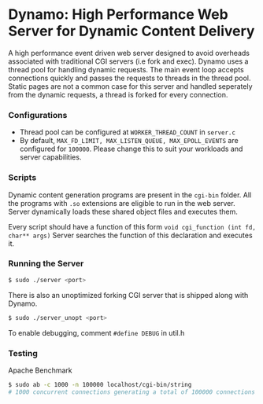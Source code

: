 # Dynamo: High Performance Web Server for Dynamic Content Delivery
A high performance event driven web server designed to avoid overheads associated with traditional CGI servers (i.e fork and exec). Dynamo uses a thread pool for handling dynamic requests. The main event loop accepts connections quickly and passes the requests to threads in the thread pool. Static pages are not a common case for this server and handled seperately from the dynamic requests, a thread is forked for every connection.

### Configurations
* Thread pool can be configured at `WORKER_THREAD_COUNT` in `server.c`
* By default, `MAX_FD_LIMIT, MAX_LISTEN_QUEUE, MAX_EPOLL_EVENTS` are configured for `100000`. Please change this to suit your workloads and server capabilities.

### Scripts
Dynamic content generation programs are present in the `cgi-bin` folder. All the programs with `.so` extensions are eligible to run in the web server. Server dynamically loads these shared object files and executes them.

Every script should have a function of this form
`void cgi_function (int fd, char** args)`
Server searches the function of this declaration and executes it.

### Running the Server
```sh
$ sudo ./server <port>
```
There is also an unoptimized forking CGI server that is shipped along with Dynamo.
```sh
$ sudo ./server_unopt <port>
```

To enable debugging, comment `#define DEBUG` in util.h

### Testing
Apache Benchmark
```sh
$ sudo ab -c 1000 -n 100000 localhost/cgi-bin/string
# 1000 concurrent connections generating a total of 100000 connections
```

